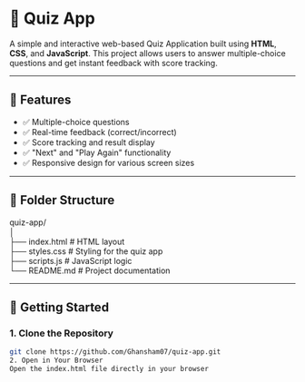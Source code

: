 # 🎯 Quiz App

A simple and interactive web-based Quiz Application built using **HTML**, **CSS**, and **JavaScript**. This project allows users to answer multiple-choice questions and get instant feedback with score tracking.

---

## 🌟 Features

- ✅ Multiple-choice questions
- ✅ Real-time feedback (correct/incorrect)
- ✅ Score tracking and result display
- ✅ "Next" and "Play Again" functionality
- ✅ Responsive design for various screen sizes

---

## 📁 Folder Structure

quiz-app/<br>
│<br>
├── index.html # HTML layout<br>
├── styles.css # Styling for the quiz app<br>
├── scripts.js # JavaScript logic<br>
└── README.md # Project documentation<br>

---

## 🚀 Getting Started

### 1. Clone the Repository

```bash
git clone https://github.com/Ghansham07/quiz-app.git
2. Open in Your Browser
Open the index.html file directly in your browser
